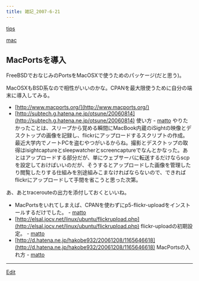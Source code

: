 ```yaml
---
title: 雑記_2007-6-21
---
```

[tips](/tips)



[mac](/mac)


## MacPortsを導入

FreeBSDでおなじみのPortsをMacOSXで使うためのパッケージ(だと思う)。

MacOSXもBSD系なので相性がいいのかな。CPANを最大限使うために自分の端末に導入してみる。

* [http://www.macports.org/](http://www.macports.org/)
* [http://subtech.g.hatena.ne.jp/otsune/20060814](http://subtech.g.hatena.ne.jp/otsune/20060814) 使い方 - [matto](/matto) 
やりたかったことは、スリープから覚める瞬間にMacBook内蔵のiSightの映像とデスクトップの画像を記録し、flickrにアップロードするスクリプトの作成。最近大学内でノートPCを盗むやつがいるからね。撮影とデスクトップの取得はisightcaptureとsleepwatcherとscreencaptureでなんとかなった。あとはアップロードする部分だが、単にウェブサーバに転送するだけならscpを設定しておけばいいのだが、そうするとアップロードした画像を管理したり閲覧したりする仕組みを別途組みこまなければならないので、できればflickrにアップロードして手間を省こうと思った次第。



あ、あとtracerouteの出力を添付しておくといいね。

* MacPortsをいれてしまえば、CPANを使わずにp5-flickr-uploadをインストールするだけでした。 - [matto](/matto) 
* [http://elsal.jocv.net/linux/ubuntu/flickrupload.php](http://elsal.jocv.net/linux/ubuntu/flickrupload.php) flickr-uploadの初期設定。 - [matto](/matto) 
* [http://d.hatena.ne.jp/hakobe932/20061208/1165646618](http://d.hatena.ne.jp/hakobe932/20061208/1165646618) MacPortsの入れ方 - [matto](/matto) 
<!--  -->


----

[Edit](https://github.com/vitroid/vitroid.github.io/edit/master/MD/雑記_2007-6-21.md)


